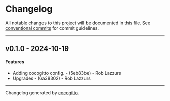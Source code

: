 # Changelog
All notable changes to this project will be documented in this file. See [conventional commits](https://www.conventionalcommits.org/) for commit guidelines.

- - -
## v0.1.0 - 2024-10-19
#### Features
- Adding cocogitto config. - (5eb83be) - Rob Lazzurs
- Upgrades - (6a38302) - Rob Lazzurs

- - -

Changelog generated by [cocogitto](https://github.com/cocogitto/cocogitto).
